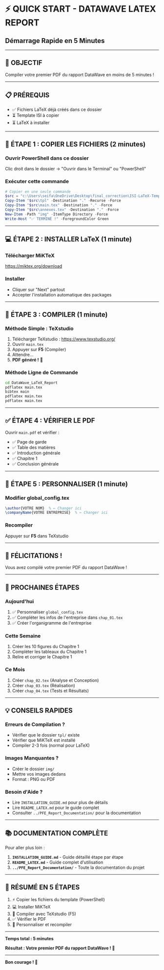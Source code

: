 # ⚡ QUICK START - DATAWAVE LATEX REPORT
## Démarrage Rapide en 5 Minutes

---

## 🎯 **OBJECTIF**

Compiler votre premier PDF du rapport DataWave en moins de 5 minutes !

---

## 📋 **PRÉREQUIS**

- ✅ Fichiers LaTeX déjà créés dans ce dossier
- ⏳ Template ISI à copier
- ⏳ LaTeX à installer

---

## 🚀 **ÉTAPE 1 : COPIER LES FICHIERS (2 minutes)**

### **Ouvrir PowerShell dans ce dossier**

Clic droit dans le dossier → "Ouvrir dans le Terminal" ou "PowerShell"

### **Exécuter cette commande**

```powershell
# Copier en une seule commande
$src = "c:\Users\seifa\OneDrive\Desktop\final_correction\ISI-LaTeX-Template-master (1)\ISI-LaTeX-Template-master"
Copy-Item "$src\tpl" -Destination "." -Recurse -Force
Copy-Item "$src\main.tex" -Destination "." -Force
Copy-Item "$src\annexes.tex" -Destination "." -Force
New-Item -Path "img" -ItemType Directory -Force
Write-Host "✅ TERMINÉ !" -ForegroundColor Green
```

---

## 💻 **ÉTAPE 2 : INSTALLER LaTeX (1 minute)**

### **Télécharger MiKTeX**

https://miktex.org/download

### **Installer**
- Cliquer sur "Next" partout
- Accepter l'installation automatique des packages

---

## 🔨 **ÉTAPE 3 : COMPILER (1 minute)**

### **Méthode Simple : TeXstudio**

1. Télécharger TeXstudio : https://www.texstudio.org/
2. Ouvrir `main.tex`
3. Appuyer sur **F5** (Compiler)
4. Attendre...
5. **PDF généré !** 🎉

### **Méthode Ligne de Commande**

```bash
cd DataWave_LaTeX_Report
pdflatex main.tex
bibtex main
pdflatex main.tex
pdflatex main.tex
```

---

## ✅ **ÉTAPE 4 : VÉRIFIER LE PDF**

Ouvrir `main.pdf` et vérifier :
- ✅ Page de garde
- ✅ Table des matières
- ✅ Introduction générale
- ✅ Chapitre 1
- ✅ Conclusion générale

---

## 🎨 **ÉTAPE 5 : PERSONNALISER (1 minute)**

### **Modifier global_config.tex**

```latex
\author{VOTRE NOM}  % ← Changer ici
\companyName{VOTRE ENTREPRISE}  % ← Changer ici
```

### **Recompiler**

Appuyer sur **F5** dans TeXstudio

---

## 🎉 **FÉLICITATIONS !**

Vous avez compilé votre premier PDF du rapport DataWave !

---

## 📝 **PROCHAINES ÉTAPES**

### **Aujourd'hui**
1. ✅ Personnaliser `global_config.tex`
2. ✅ Compléter les infos de l'entreprise dans `chap_01.tex`
3. ✅ Créer l'organigramme de l'entreprise

### **Cette Semaine**
1. Créer les 10 figures du Chapitre 1
2. Compléter les tableaux du Chapitre 1
3. Relire et corriger le Chapitre 1

### **Ce Mois**
1. Créer `chap_02.tex` (Analyse et Conception)
2. Créer `chap_03.tex` (Réalisation)
3. Créer `chap_04.tex` (Tests et Résultats)

---

## 💡 **CONSEILS RAPIDES**

### **Erreurs de Compilation ?**
- Vérifier que le dossier `tpl/` existe
- Vérifier que MiKTeX est installé
- Compiler 2-3 fois (normal pour LaTeX)

### **Images Manquantes ?**
- Créer le dossier `img/`
- Mettre vos images dedans
- Format : PNG ou PDF

### **Besoin d'Aide ?**
- Lire `INSTALLATION_GUIDE.md` pour plus de détails
- Lire `README_LATEX.md` pour le guide complet
- Consulter `../PFE_Report_Documentation/` pour la documentation

---

## 📚 **DOCUMENTATION COMPLÈTE**

Pour aller plus loin :

1. **`INSTALLATION_GUIDE.md`** - Guide détaillé étape par étape
2. **`README_LATEX.md`** - Guide complet d'utilisation
3. **`../PFE_Report_Documentation/`** - Toute la documentation du projet

---

## 🎯 **RÉSUMÉ EN 5 ÉTAPES**

1. ⚡ Copier les fichiers du template (PowerShell)
2. 💻 Installer MiKTeX
3. 🔨 Compiler avec TeXstudio (F5)
4. ✅ Vérifier le PDF
5. 🎨 Personnaliser et recompiler

---

**Temps total : 5 minutes**

**Résultat : Votre premier PDF du rapport DataWave ! 🎉**

---

**Bon courage ! 🚀**
